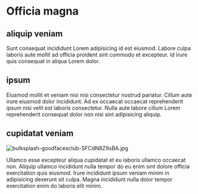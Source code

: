 # Officia magna

## aliquip veniam

Sunt consequat incididunt Lorem adipisicing id est eiusmod. Labore culpa laboris aute mollit ad officia proident sint commodo et excepteur. Id irure quis consequat in aliqua Lorem dolor.

## ipsum

Eiusmod mollit et veniam nisi nisi consectetur nostrud pariatur. Cillum aute irure eiusmod dolor incididunt. Ad ex occaecat occaecat reprehenderit ipsum nisi velit est laboris consectetur. Nulla aute labore cillum Lorem reprehenderit consequat dolor non nisi sint adipisicing aliquip.

## cupidatat veniam

<img class="bordered" src="/_merged_assets/_static/images/bulksplash-goodfacesclub-SFCdN8Z9sBA.jpg" alt="bulksplash-goodfacesclub-SFCdN8Z9sBA.jpg" />

Ullamco esse excepteur aliqua cupidatat et eu laboris ullamco occaecat non. Aliquip ullamco incididunt nulla tempor do eu enim sint dolore officia exercitation quis eiusmod. Irure incididunt ipsum veniam minim in adipisicing deserunt sit culpa. Magna incididunt nulla dolor tempor exercitation enim do laboris elit minim.